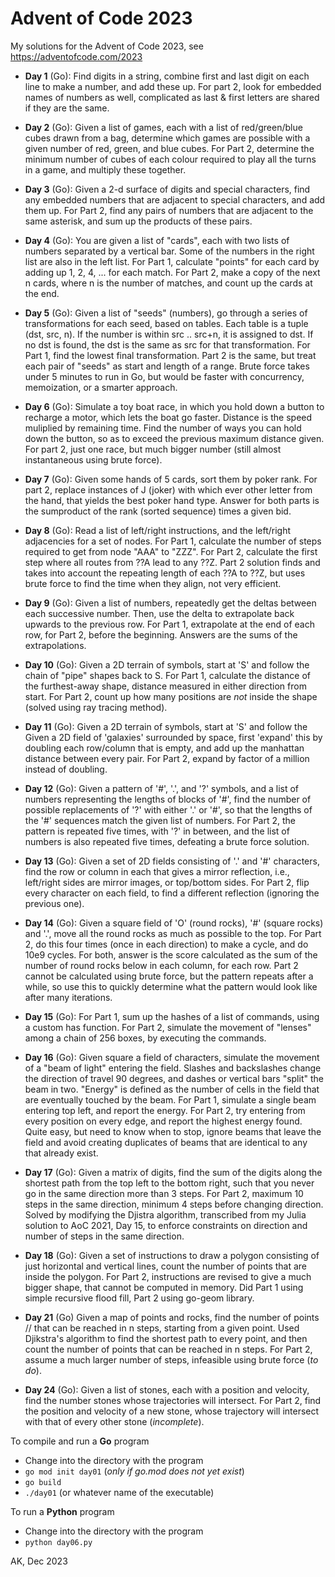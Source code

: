 # Advent of Code 2023

My solutions for the Advent of Code 2023, 
see https://adventofcode.com/2023

* **Day 1** (Go): Find digits in a string, combine first and last digit on each
  line to make a number, and add these up. For part 2, look for embedded names
  of numbers as well, complicated as last & first letters are shared if they
  are the same.

* **Day 2** (Go): Given a list of games, each with a list of 
  red/green/blue cubes drawn from a bag, determine which games are possible 
  with a given number of red, green, and blue cubes. For Part 2, determine 
  the minimum number of cubes of each colour required to play all the
  turns in a game, and multiply these together.

* **Day 3** (Go): Given a 2-d surface of digits and special characters, 
  find any embedded numbers that are adjacent to special characters, and
  add them up. For Part 2, find any pairs of numbers that are adjacent to 
  the same asterisk, and sum up the products of these pairs.

* **Day 4** (Go): You are given a list of "cards", each with two lists of 
  numbers separated by a vertical bar. Some of the numbers in the right 
  list are also in the left list. For Part 1, calculate "points" for each 
  card by adding up 1, 2, 4, ... for each match. For Part 2, make a copy 
  of the next n cards, where n is the number of matches, and count up the 
  cards at the end.

* **Day 5** (Go): Given a list of "seeds" (numbers), go through a series 
  of transformations for each seed, based on tables. Each table is a tuple 
  (dst, src, n). If the number is within src ..  src+n,  it is assigned 
  to dst. If no dst is found, the dst is the same as src for that 
  transformation. For Part 1, find the lowest final transformation. 
  Part 2 is the same, but treat each pair of "seeds" as start and length 
  of a range. Brute force takes under 5 minutes to run in Go, but would be 
  faster with concurrency, memoization, or a smarter approach.

* **Day 6** (Go): Simulate a toy boat race, in which you hold down a button
  to recharge a motor, which lets the boat go faster. Distance is the speed
  muliplied by remaining time. Find the number of ways you can hold down the
  button, so as to exceed the previous maximum distance given. For part 2, just
  one race, but much bigger number (still almost instantaneous using brute
  force).

* **Day 7** (Go): Given some hands of 5 cards, sort them by poker rank. 
  For part 2, replace instances of J (joker) with which ever other letter
  from the hand, that yields the best poker hand type. Answer for both 
  parts is the sumproduct of the rank (sorted sequence) times a given bid.

* **Day 8** (Go): Read a list of left/right instructions, and the left/right
  adjacencies for a set of nodes. For  Part 1, calculate the number of steps
  required to get from node "AAA" to "ZZZ". For Part 2, calculate the first
  step where all routes from ??A lead to any ??Z. Part 2 solution finds and
  takes into account the repeating length of each ??A to ??Z, but uses brute
  force to find the time when they align, not very efficient.

* **Day 9** (Go): Given a list of numbers, repeatedly get the deltas between
  each successive number. Then, use the delta to extrapolate back upwards to
  the previous row. For Part 1, extrapolate at the end of each row, for Part 2,
  before the beginning. Answers are the sums of the extrapolations.

* **Day 10** (Go): Given a 2D terrain of symbols, start at 'S' and follow the
  chain of "pipe" shapes back to S. For Part 1, calculate the distance of the
  furthest-away shape, distance measured in either direction from start.  For
  Part 2, count up how many positions are *not* inside the shape (solved using
  ray tracing method).

* **Day 11** (Go): Given a 2D terrain of symbols, start at 'S' and follow the
  Given a 2D field of 'galaxies' surrounded by space, first 'expand' this by
  doubling each row/column that is empty, and add up the manhattan distance
  between every pair. For Part 2, expand by factor of a million instead of
  doubling.

* **Day 12** (Go): Given a pattern of '#', '.', and '?' symbols, and a list of
  numbers representing the lengths of blocks of '#', find the number of
  possible replacements of '?' with either '.' or '#', so that the lengths of
  the '#' sequences match the given list of numbers. For Part 2, the pattern is
  repeated five times, with '?' in between, and the list of numbers is also
  repeated five times, defeating a brute force solution.

* **Day 13** (Go): Given a set of 2D fields consisting of '.' and '#'
  characters, find the row or column in each that gives a mirror reflection,
  i.e., left/right sides are mirror images, or top/bottom sides. For Part 2,
  flip every character on each field, to find a different reflection
  (ignoring the previous one).

* **Day 14** (Go): Given a square field of 'O' (round rocks), '#' (square rocks)
  and '.', move all the round rocks as much as possible to the top. For Part 2,
  do this four times (once in each direction) to make a cycle, and do 10e9
  cycles. For both, answer is the score calculated as the sum of the number of
  round rocks below in each column, for each row. Part 2 cannot be calculated
  using brute force, but the pattern repeats after a while, so use this to
  quickly determine what the pattern would look like after many iterations.

* **Day 15** (Go): For Part 1, sum up the hashes of a list of commands, using a
  custom has function. For Part 2, simulate the movement of "lenses" among a
  chain of 256 boxes, by executing the commands.

* **Day 16** (Go): Given square a field of characters, simulate the movement of
  a "beam of light" entering the field. Slashes and backslashes change the
  direction of travel 90 degrees, and dashes or vertical bars "split" the beam
  in two. "Energy" is defined as the number of cells in the field that are
  eventually  touched by the beam. For Part 1, simulate a single beam entering
  top left, and report the energy. For Part 2, try entering from every position
  on every edge, and report the highest energy found.  Quite easy, but need to
  know when to stop, ignore beams that leave the field and avoid creating
  duplicates of beams that are identical to any that already exist.

* **Day 17** (Go): Given a matrix of digits, find the sum of the digits along
  the shortest path from the top left to the bottom right, such that you
  never go in the same direction more than 3 steps. For Part 2, maximum 10
  steps in the same direction, minimum 4 steps before changing direction.
  Solved by modifying the Djistra algorithm, transcribed from my Julia
  solution to AoC 2021, Day 15, to enforce constraints on direction and
  number of steps in the same direction.

* **Day 18** (Go): Given a set of instructions to draw a polygon consisting of
  just horizontal and vertical lines, count the number of points that are
  inside the polygon. For Part 2, instructions are revised to give a
  much bigger shape, that cannot be computed in memory. Did Part 1 using
  simple recursive flood fill, Part 2 using go-geom library.

* **Day 21** (Go) Given a map of points and rocks, find the number of points //
  that can be reached in n steps, starting from a given point. Used Djikstra's
  algorithm to find the shortest path to every point, and then count the number
  of points that can be reached in n steps. For Part 2, assume a much larger
  number of steps, infeasible using brute force (*to do*).

* **Day 24** (Go): Given a list of stones, each with a position and velocity,
  find the number stones whose trajectories will intersect. For Part 2, find
  the position and velocity of a new stone, whose trajectory will intersect
  with that of every other stone (*incomplete*).


To compile and run a **Go** program
* Change into the directory with the program
* `go mod init day01`  (*only if go.mod does not yet exist*)
* `go build`
* `./day01`  (or whatever name of the executable)

To run a **Python** program
* Change into the directory with the program
* `python day06.py`

AK, Dec 2023
